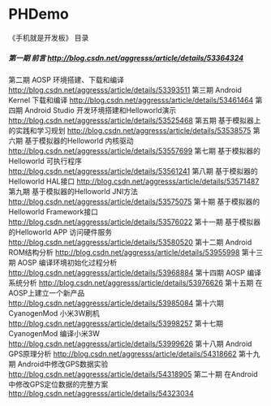 # PHDemo
《手机就是开发板》 目录
##### 第一期 前言 http://blog.csdn.net/aggresss/article/details/53364324
第二期 AOSP 环境搭建、下载和编译 http://blog.csdn.net/aggresss/article/details/53393511
第三期 Android Kernel 下载和编译 http://blog.csdn.net/aggresss/article/details/53461464
第四期 Android Studio 开发环境搭建和Helloworld演示 http://blog.csdn.net/aggresss/article/details/53525468
第五期 基于模拟器上的实践和学习规划 http://blog.csdn.net/aggresss/article/details/53538575
第六期 基于模拟器的Helloworld 内核驱动 http://blog.csdn.net/aggresss/article/details/53557699
第七期 基于模拟器的Helloworld 可执行程序 http://blog.csdn.net/aggresss/article/details/53561241
第八期 基于模拟器的Helloworld HAL接口 http://blog.csdn.net/aggresss/article/details/53571487
第九期 基于模拟器的Helloworld JNI方法 http://blog.csdn.net/aggresss/article/details/53575075
第十期 基于模拟器的Helloworld Framework接口 http://blog.csdn.net/aggresss/article/details/53576022
第十一期 基于模拟器的Helloworld APP 访问硬件服务 http://blog.csdn.net/aggresss/article/details/53580520
第十二期 Android ROM结构分析 http://blog.csdn.net/aggresss/article/details/53955998
第十三期 AOSP 编译环境初始化过程分析 http://blog.csdn.net/aggresss/article/details/53968884
第十四期 AOSP 编译系统分析 http://blog.csdn.net/aggresss/article/details/53976626
第十五期 在AOSP上建立一个新产品 http://blog.csdn.net/aggresss/article/details/53985084
第十六期 CyanogenMod 小米3W刷机 http://blog.csdn.net/aggresss/article/details/53998257
第十七期 CyanogenMod 编译小米3W http://blog.csdn.net/aggresss/article/details/53999626
第十八期 Android GPS原理分析 http://blog.csdn.net/aggresss/article/details/54318662
第十九期 Android中修改GPS数据实验 http://blog.csdn.net/aggresss/article/details/54318905
第二十期 在Android中修改GPS定位数据的完整方案 http://blog.csdn.net/aggresss/article/details/54323034
